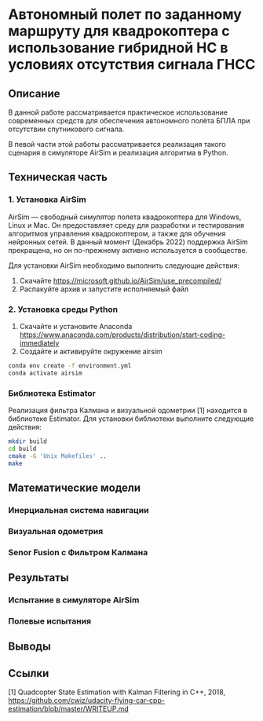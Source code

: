 # Автономный полет по заданному маршруту для квадрокоптера с использование гибридной НС в условиях отсутствия сигнала ГНСС

## Описание

В данной работе рассматривается практическое использование современных средств для обеспечения автономного полёта БПЛА при отсутствии спутникового сигнала.

В певой части этой работы рассматривается реализация такого сценария в симуляторе AirSim и реализация алгоритма в Python.

## Техническая часть

### 1. Установка AirSim

AirSim — свободный симулятор полета квадрокоптера для Windows, Linux и Mac. Он предоставляет среду для разработки и тестирования алгоритмов управления квадрокоптером, а также для обучения нейронных сетей. В данный момент (Декабрь 2022) поддержка AirSim прекращена, но он по-прежнему активно используется в сообществе.

Для установки AirSim необходимо выполнить следующие действия:

1. Скачайте https://microsoft.github.io/AirSim/use_precompiled/
2. Распакуйте архив и запустите исполняемый файл

### 2. Установка среды Python

1. Скачайте и установите Anaconda https://www.anaconda.com/products/distribution/start-coding-immediately
2. Создайте и активируйте окружение airsim

```bash
conda env create -f environment.yml
conda activate airsim
```

### Библиотека Estimator

Реализация фильтра Калмана и визуальной одометрии [1] находится в библиотеке Estimator. Для установки библиотеки выполните следующие действия:

```bash
mkdir build
cd build
cmake -G 'Unix Makefiles' ..
make
```

## Математические модели

### Инерциальная система навигации

### Визуальная одометрия

### Senor Fusion с Фильтром Калмана

## Результаты

### Испытание в симуляторе AirSim

### Полевые испытания

## Выводы

## Ссылки

[1] Quadcopter State Estimation with Kalman Filtering in C++, 2018, https://github.com/cwiz/udacity-flying-car-cpp-estimation/blob/master/WRITEUP.md
